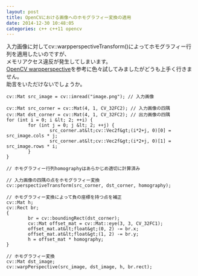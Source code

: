 ```yaml
---
layout: post
title: OpenCVにおける画像へのホモグラフィー変換の適用
date: 2014-12-30 10:48:05
categories: c++ c++11 opencv
---
```

<p>入力画像に対してcv::warpperspectiveTransform()によってホモグラフィー行列を適用したいのですが、<br>
メモリアクセス違反が発生してしまいます。  <br>
<a href="https://stackoverflow.com/questions/6087241/opencv-warpperspective">OpenCV warpperspective</a>を参考に色々試してみましたがどうも上手く行きません。<br>
助言をいただけないでしょうか。</p>

```
cv::Mat src_image = cv::imread("image.png"); // 入力画像

cv::Mat src_corner = cv::Mat(4, 1, CV_32FC2); // 入力画像の四隅
cv::Mat dst_corner = cv::Mat(4, 1, CV_32FC2); // 出力画像の四隅 
for (int i = 0; i &lt; 2; ++i) {
        for (int j = 0; j &lt; 2; ++j) {
                src_corner.at&lt;cv::Vec2f&gt;(i*2+j, 0)[0] = src_image.cols * j;
                src_corner.at&lt;cv::Vec2f&gt;(i*2+j, 0)[1] = src_image.rows * i;
        }
}

// ホモグラフィー行列homographyはあらかじめ適切に計算済み

// 入力画像の四隅の点をホモグラフィー変換
cv::perspectiveTransform(src_corner, dst_corner, homography);

// ホモグラフィー変換によって負の座標を持つ点を補正
cv::Mat h;
cv::Rect br;
{
        br = cv::boundingRect(dst_corner);
        cv::Mat offset_mat = cv::Mat::eye(3, 3, CV_32FC1);
        offset_mat.at&lt;float&gt;(0, 2) -= br.x;
        offset_mat.at&lt;float&gt;(1, 2) -= br.y;
        h = offset_mat * homography;
}

// ホモグラフィー変換
cv::Mat dst_image;
cv::warpPerspective(src_image, dst_image, h, br.rect);
```
